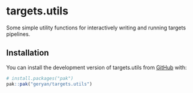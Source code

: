 
<!-- README.md is generated from README.Rmd. Please edit that file -->

# targets.utils

<!-- badges: start -->

<!-- badges: end -->

Some simple utility functions for interactively writing and running
targets pipelines.

## Installation

You can install the development version of targets.utils from
[GitHub](https://github.com/) with:

``` r
# install.packages("pak")
pak::pak("geryan/targets.utils")
```
